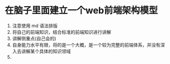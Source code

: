 # 在脑子里面建立一个web前端架构模型

1. 注意使用 md 语法排版
2. 将自己的前端知识，结合标准的前端知识进行讲解
3. 讲解侧重点(自己会的)
4. 自身能力水平有限，将的是一个大概，是一个较为完整的前端体系，并没有深入去讲解某个具体的知识领域
5. 